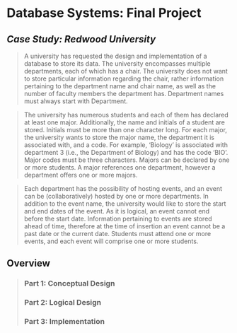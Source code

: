 # Database Systems: Final Project

## _Case Study: Redwood University_
> A university has requested the design and implementation of a database to store its data. The university encompasses multiple departments, each of which has a chair. The university does not want to store particular information regarding the chair, rather information pertaining to the department name and chair name, as well as the number of faculty members the department has. Department names must always start with Department. 

> The university has numerous students and each of them has declared at least one major. Additionally, the name and initials of a student are stored. Initials must be more than one character long. For each major, the university wants to store the major name, the department it is associated with, and a code. For example, ‘Biology’ is associated with department 3 (i.e., the Department of Biology) and has the code ‘BIO’. Major codes must be three characters. Majors can be declared by one or more students. A major references one department, however a department offers one or more majors. 

> Each department has the possibility of hosting events, and an event can be (collaboratively) hosted by one or more departments. In addition to the event name, the university would like to store the start and end dates of the event. As it is logical, an event cannot end before the start date. Information pertaining to events are stored ahead of time, therefore at the time of insertion an event cannot be a past date or the current date. Students must attend one or more events, and each event will comprise one or more students.

## Overview
> ### Part 1: Conceptual Design
> ### Part 2: Logical Design
> ### Part 3: Implementation



